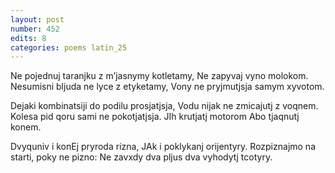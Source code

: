 ```yaml
---
layout: post
number: 452
edits: 8
categories: poems latin_25
---
```


Ne pojednuj taranjku z m’jasnymy kotletamy,
Ne zapyvaj vyno molokom.
Nesumisni bljuda ne lyce z etyketamy,
Vony ne pryjmutjsja samym xyvotom.

Dejaki kombinatsiji do podilu prosjatjsja,
Vodu nijak ne zmicajutj z voqnem.
Kolesa pid qoru sami ne pokotjatjsja.
JIh krutjatj motorom 
Abo tjaqnutj konem.

Dvyquniv i konEj pryroda rizna,
JAk i poklykanj orijentyry.
Rozpiznajmo na starti, poky ne pizno:
Ne zavxdy dva pljus dva vyhodytj tcotyry.

